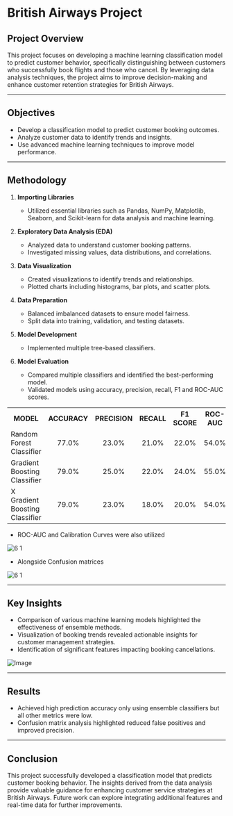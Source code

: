 # British Airways Project 

## Project Overview
This project focuses on developing a machine learning classification model to predict customer behavior, specifically distinguishing between customers who successfully book flights and those who cancel. By leveraging data analysis techniques, the project aims to improve decision-making and enhance customer retention strategies for British Airways.

---

## Objectives
- Develop a classification model to predict customer booking outcomes.
- Analyze customer data to identify trends and insights.
- Use advanced machine learning techniques to improve model performance.

---

## Methodology
1. **Importing Libraries**
   - Utilized essential libraries such as Pandas, NumPy, Matplotlib, Seaborn, and Scikit-learn for data analysis and machine learning.

2. **Exploratory Data Analysis (EDA)**
   - Analyzed data to understand customer booking patterns.
   - Investigated missing values, data distributions, and correlations.

3. **Data Visualization**
   - Created visualizations to identify trends and relationships.
   - Plotted charts including histograms, bar plots, and scatter plots.

4. **Data Preparation**
   - Balanced imbalanced datasets to ensure model fairness.
   - Split data into training, validation, and testing datasets.

5. **Model Development**
   - Implemented multiple tree-based classifiers.
   
6. **Model Evaluation**
   - Compared multiple classifiers and identified the best-performing model.
   - Validated models using accuracy, precision, recall, F1 and ROC-AUC scores.

<table align="center">
 <tr>
    <th>MODEL</th>
    <th>ACCURACY</th>
    <th>PRECISION</th>
    <th>RECALL</th>
    <th>F1 SCORE</th>
    <th>ROC-AUC</th>
 </tr>
 <tr>
    <td>Random Forest Classifier</td>
    <td align="center">77.0%</td>
    <td align="center">23.0%</td>
    <td align="center">21.0%</td>
    <td align="center">22.0%</td>
    <td align="center">54.0%</td>
 </tr>
 <tr>
    <td>Gradient Boosting Classifier</td>
    <td align="center">79.0%</td>
    <td align="center">25.0%</td>
    <td align="center">22.0%</td>
    <td align="center">24.0%</td>
    <td align="center">55.0%</td>
 </tr>
 <tr>
    <td>X Gradient Boosting Classifier</td>
    <td align="center">79.0%</td>
    <td align="center">23.0%</td>
    <td align="center">18.0%</td>
    <td align="center">20.0%</td>
    <td align="center">54.0%</td>
 </tr>
</table>

   - ROC-AUC and Calibration Curves were also utilized

![6 1](https://github.com/user-attachments/assets/ed3cffe2-68e5-4efb-ae46-0c3e274f3d7b)
     
   - Alongside Confusion matrices 

![6 1](https://github.com/user-attachments/assets/5f401578-ef75-4679-9b78-6d49e79dd891)


---

## Key Insights
- Comparison of various machine learning models highlighted the effectiveness of ensemble methods.
- Visualization of booking trends revealed actionable insights for customer management strategies.
- Identification of significant features impacting booking cancellations.

![Image](https://github.com/user-attachments/assets/947297b4-c852-4f33-89e7-da966c6accfe)

---

## Results
- Achieved high prediction accuracy only using ensemble classifiers but all other metrics were low.
- Confusion matrix analysis highlighted reduced false positives and improved precision.

---

## Conclusion
This project successfully developed a classification model that predicts customer booking behavior. The insights derived from the data analysis provide valuable guidance for enhancing customer service strategies at British Airways. Future work can explore integrating additional features and real-time data for further improvements.
